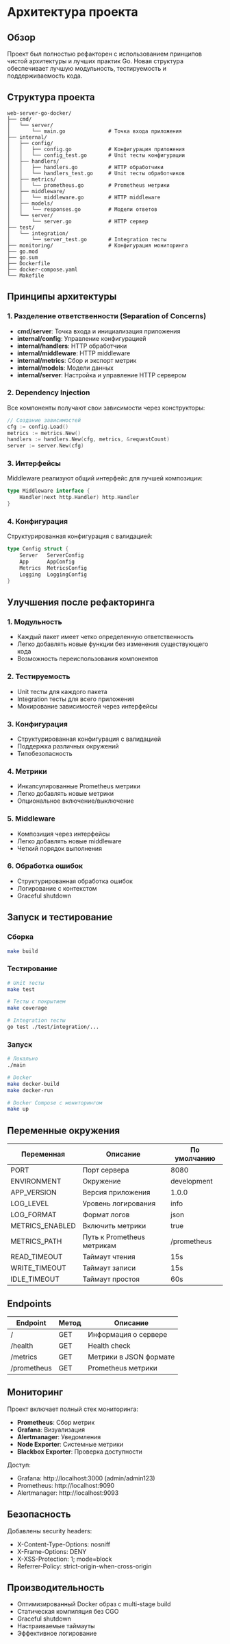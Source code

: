 # Архитектура проекта

## Обзор

Проект был полностью рефакторен с использованием принципов чистой архитектуры и лучших практик Go. Новая структура обеспечивает лучшую модульность, тестируемость и поддерживаемость кода.

## Структура проекта

```
web-server-go-docker/
├── cmd/
│   └── server/
│       └── main.go              # Точка входа приложения
├── internal/
│   ├── config/
│   │   ├── config.go            # Конфигурация приложения
│   │   └── config_test.go       # Unit тесты конфигурации
│   ├── handlers/
│   │   ├── handlers.go          # HTTP обработчики
│   │   └── handlers_test.go     # Unit тесты обработчиков
│   ├── metrics/
│   │   └── prometheus.go        # Prometheus метрики
│   ├── middleware/
│   │   └── middleware.go        # HTTP middleware
│   ├── models/
│   │   └── responses.go         # Модели ответов
│   └── server/
│       └── server.go            # HTTP сервер
├── test/
│   └── integration/
│       └── server_test.go       # Integration тесты
├── monitoring/                  # Конфигурация мониторинга
├── go.mod
├── go.sum
├── Dockerfile
├── docker-compose.yaml
└── Makefile
```

## Принципы архитектуры

### 1. Разделение ответственности (Separation of Concerns)

- **cmd/server**: Точка входа и инициализация приложения
- **internal/config**: Управление конфигурацией
- **internal/handlers**: HTTP обработчики
- **internal/middleware**: HTTP middleware
- **internal/metrics**: Сбор и экспорт метрик
- **internal/models**: Модели данных
- **internal/server**: Настройка и управление HTTP сервером

### 2. Dependency Injection

Все компоненты получают свои зависимости через конструкторы:

```go
// Создание зависимостей
cfg := config.Load()
metrics := metrics.New()
handlers := handlers.New(cfg, metrics, &requestCount)
server := server.New(cfg)
```

### 3. Интерфейсы

Middleware реализуют общий интерфейс для лучшей композиции:

```go
type Middleware interface {
    Handler(next http.Handler) http.Handler
}
```

### 4. Конфигурация

Структурированная конфигурация с валидацией:

```go
type Config struct {
    Server   ServerConfig
    App      AppConfig
    Metrics  MetricsConfig
    Logging  LoggingConfig
}
```

## Улучшения после рефакторинга

### 1. Модульность
- Каждый пакет имеет четко определенную ответственность
- Легко добавлять новые функции без изменения существующего кода
- Возможность переиспользования компонентов

### 2. Тестируемость
- Unit тесты для каждого пакета
- Integration тесты для всего приложения
- Мокирование зависимостей через интерфейсы

### 3. Конфигурация
- Структурированная конфигурация с валидацией
- Поддержка различных окружений
- Типобезопасность

### 4. Метрики
- Инкапсулированные Prometheus метрики
- Легко добавлять новые метрики
- Опциональное включение/выключение

### 5. Middleware
- Композиция через интерфейсы
- Легко добавлять новые middleware
- Четкий порядок выполнения

### 6. Обработка ошибок
- Структурированная обработка ошибок
- Логирование с контекстом
- Graceful shutdown

## Запуск и тестирование

### Сборка
```bash
make build
```

### Тестирование
```bash
# Unit тесты
make test

# Тесты с покрытием
make coverage

# Integration тесты
go test ./test/integration/...
```

### Запуск
```bash
# Локально
./main

# Docker
make docker-build
make docker-run

# Docker Compose с мониторингом
make up
```

## Переменные окружения

| Переменная | Описание | По умолчанию |
|------------|----------|--------------|
| PORT | Порт сервера | 8080 |
| ENVIRONMENT | Окружение | development |
| APP_VERSION | Версия приложения | 1.0.0 |
| LOG_LEVEL | Уровень логирования | info |
| LOG_FORMAT | Формат логов | json |
| METRICS_ENABLED | Включить метрики | true |
| METRICS_PATH | Путь к Prometheus метрикам | /prometheus |
| READ_TIMEOUT | Таймаут чтения | 15s |
| WRITE_TIMEOUT | Таймаут записи | 15s |
| IDLE_TIMEOUT | Таймаут простоя | 60s |

## Endpoints

| Endpoint | Метод | Описание |
|----------|-------|----------|
| / | GET | Информация о сервере |
| /health | GET | Health check |
| /metrics | GET | Метрики в JSON формате |
| /prometheus | GET | Prometheus метрики |

## Мониторинг

Проект включает полный стек мониторинга:

- **Prometheus**: Сбор метрик
- **Grafana**: Визуализация
- **Alertmanager**: Уведомления
- **Node Exporter**: Системные метрики
- **Blackbox Exporter**: Проверка доступности

Доступ:
- Grafana: http://localhost:3000 (admin/admin123)
- Prometheus: http://localhost:9090
- Alertmanager: http://localhost:9093

## Безопасность

Добавлены security headers:
- X-Content-Type-Options: nosniff
- X-Frame-Options: DENY
- X-XSS-Protection: 1; mode=block
- Referrer-Policy: strict-origin-when-cross-origin

## Производительность

- Оптимизированный Docker образ с multi-stage build
- Статическая компиляция без CGO
- Graceful shutdown
- Настраиваемые таймауты
- Эффективное логирование
